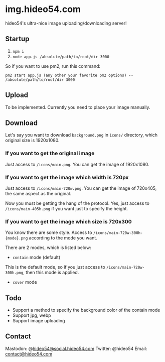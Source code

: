 # img.hideo54.com

hideo54's ultra-nice image uploading/downloading server!

## Startup

1. `npm i`
1. `node app.js /absolute/path/to/root/dir 3000`

So if you want to use pm2, run this command:

`pm2 start app.js (any other your favorite pm2 options) -- /absolute/path/to/root/dir 3000`

## Upload

To be implemented. Currently you need to place your image manually.

## Download

Let's say you want to download `background.png` in `icons/` directory, which original size is 1920x1080.

### If you want to get the original image

Just access to `/icons/main.png`. You can get the image of 1920x1080.

### If you want to get the image which width is 720px

Just access to `/icons/main-720w.png`. You can get the image of 720x405, the same aspect as the original.

Now you must be getting the hang of the protocol. Yes, just access to `/icons/main-405h.png` if you want just to specify the height.

### If you want to get the image which size is 720x300

You know there are some style. Access to `/icons/main-720w-300h-{mode}.png` according to the mode you want. 

There are 2 modes, which is listed below:

* `contain` mode (default)

This is the default mode, so if you just access to `/icons/main-720w-300h.png`, then this mode is applied.

* `cover` mode

## Todo

* Support a method to specify the background color of the contain mode
* Support jpg, webp
* Support image uploading

## Contact

Mastodon: @hideo54@social.hideo54.com
Twitter: @hideo54
Email: contact@hideo54.com
